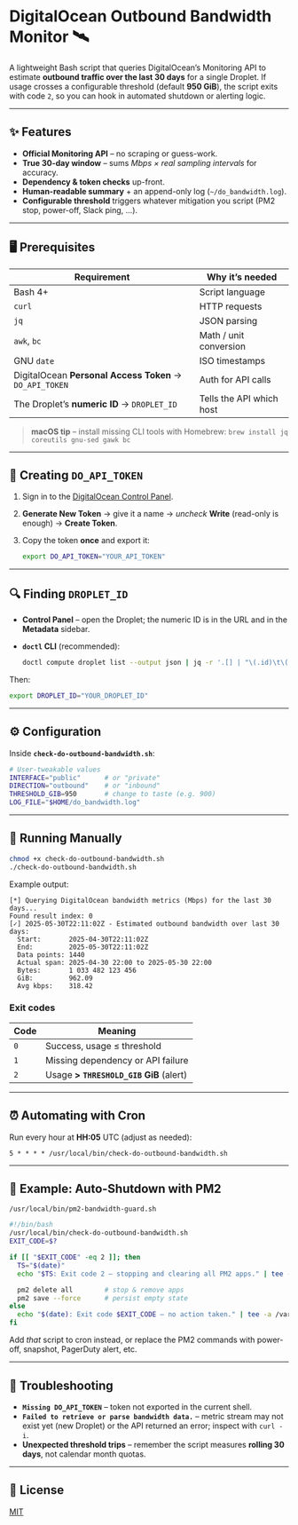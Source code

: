 # DigitalOcean Outbound Bandwidth Monitor 🛰️

A lightweight Bash script that queries DigitalOcean’s Monitoring API to estimate **outbound traffic over the last 30 days** for a single Droplet.
If usage crosses a configurable threshold (default **950 GiB**), the script exits with code `2`, so you can hook in automated shutdown or alerting logic.

---

## ✨ Features

* **Official Monitoring API** – no scraping or guess-work.
* **True 30-day window** – sums *Mbps × real sampling intervals* for accuracy.
* **Dependency & token checks** up-front.
* **Human-readable summary** + an append-only log (`~/do_bandwidth.log`).
* **Configurable threshold** triggers whatever mitigation you script (PM2 stop, power-off, Slack ping, …).

---

## 🖥️ Prerequisites

| Requirement                                             | Why it’s needed          |
| ------------------------------------------------------- | ------------------------ |
| Bash 4+                                                 | Script language          |
| `curl`                                                  | HTTP requests            |
| `jq`                                                    | JSON parsing             |
| `awk`, `bc`                                             | Math / unit conversion   |
| GNU `date`                                              | ISO timestamps           |
| DigitalOcean **Personal Access Token** → `DO_API_TOKEN` | Auth for API calls       |
| The Droplet’s **numeric ID** → `DROPLET_ID`             | Tells the API which host |

> **macOS tip** – install missing CLI tools with Homebrew:
> `brew install jq coreutils gnu-sed gawk bc`

---

## 🔑 Creating `DO_API_TOKEN`

1. Sign in to the [DigitalOcean Control Panel](https://cloud.digitalocean.com/account/api/tokens).
2. **Generate New Token** → give it a name → *uncheck* **Write** (read-only is enough) → **Create Token**.
3. Copy the token **once** and export it:

   ```bash
   export DO_API_TOKEN="YOUR_API_TOKEN"
   ```

---

## 🔍 Finding `DROPLET_ID`

* **Control Panel** – open the Droplet; the numeric ID is in the URL and in the **Metadata** sidebar.
* **`doctl` CLI** (recommended):

  ```bash
  doctl compute droplet list --output json | jq -r '.[] | "\(.id)\t\(.name)"'
  ```

Then:

```bash
export DROPLET_ID="YOUR_DROPLET_ID"
```

---

## ⚙️ Configuration

Inside **`check-do-outbound-bandwidth.sh`**:

```bash
# User-tweakable values
INTERFACE="public"      # or "private"
DIRECTION="outbound"    # or "inbound"
THRESHOLD_GIB=950       # change to taste (e.g. 900)
LOG_FILE="$HOME/do_bandwidth.log"
```

---

## 🚀 Running Manually

```bash
chmod +x check-do-outbound-bandwidth.sh
./check-do-outbound-bandwidth.sh
```

Example output:

```
[*] Querying DigitalOcean bandwidth metrics (Mbps) for the last 30 days...
Found result index: 0
[✓] 2025-05-30T22:11:02Z - Estimated outbound bandwidth over last 30 days:
  Start:       2025-04-30T22:11:02Z
  End:         2025-05-30T22:11:02Z
  Data points: 1440
  Actual span: 2025-04-30 22:00 to 2025-05-30 22:00
  Bytes:       1 033 482 123 456
  GiB:         962.09
  Avg kbps:    318.42
```

### Exit codes

| Code | Meaning                                 |
| ---- | --------------------------------------- |
| `0`  | Success, usage ≤ threshold              |
| `1`  | Missing dependency or API failure       |
| `2`  | Usage **> `THRESHOLD_GIB` GiB** (alert) |

---

## ⏰ Automating with Cron

Run every hour at **HH:05** UTC (adjust as needed):

```cron
5 * * * * /usr/local/bin/check-do-outbound-bandwidth.sh
```

---

## 🔌 Example: Auto-Shutdown with PM2

`/usr/local/bin/pm2-bandwidth-guard.sh`

```bash
#!/bin/bash
/usr/local/bin/check-do-outbound-bandwidth.sh
EXIT_CODE=$?

if [[ "$EXIT_CODE" -eq 2 ]]; then
  TS="$(date)"
  echo "$TS: Exit code 2 — stopping and clearing all PM2 apps." | tee -a /var/log/pm2-monitor.log

  pm2 delete all        # stop & remove apps
  pm2 save --force      # persist empty state
else
  echo "$(date): Exit code $EXIT_CODE — no action taken." | tee -a /var/log/pm2-monitor.log
fi
```

Add *that* script to cron instead, or replace the PM2 commands with power-off, snapshot, PagerDuty alert, etc.

---

## 📝 Troubleshooting

* **`Missing DO_API_TOKEN`** – token not exported in the current shell.
* **`Failed to retrieve or parse bandwidth data.`** – metric stream may not exist yet (new Droplet) or the API returned an error; inspect with `curl -i`.
* **Unexpected threshold trips** – remember the script measures **rolling 30 days**, not calendar month quotas.

---

## 📜 License

[MIT](LICENSE)
